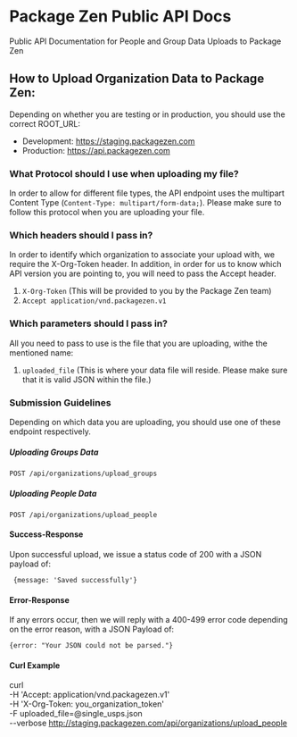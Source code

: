 # Package Zen Public API Docs
Public API Documentation for People and Group Data Uploads to Package Zen

## How to Upload Organization Data to Package Zen:

Depending on whether you are testing or in production, you should use the correct ROOT_URL: 
- Development: https://staging.packagezen.com
- Production: https://api.packagezen.com

### What Protocol should I use when uploading my file?
In order to allow for different file types, the API endpoint uses the multipart Content Type (```Content-Type: multipart/form-data;```). Please make sure to follow this protocol when you are uploading your file.

### Which headers should I pass in?
In order to identify which organization to associate your upload with, we require the X-Org-Token header.  In addition, in order for us to know which API version you are pointing to, you will need to pass the Accept header.
1) ````X-Org-Token```` (This will be provided to you by the Package Zen team)
2) ````Accept application/vnd.packagezen.v1```` 

### Which parameters should I pass in?
All you need to pass to use is the file that you are uploading, withe the mentioned name:
1) ````uploaded_file```` (This is where your data file will reside. Please make sure that it is valid JSON within the file.)

### Submission Guidelines
Depending on which data you are uploading, you should use one of these endpoint respectively.

##### Uploading Groups Data

````POST /api/organizations/upload_groups````

##### Uploading People Data 

````POST /api/organizations/upload_people````

#### Success-Response
Upon successful upload, we issue a status code of 200 with a JSON payload of: 

```` {message: 'Saved successfully'}````

#### Error-Response
If any errors occur, then we will reply with a 400-499 error code depending on the error reason, with a JSON Payload of:

```` {error: "Your JSON could not be parsed."} ````

#### Curl Example
curl \
-H 'Accept: application/vnd.packagezen.v1' \
-H 'X-Org-Token: you_organization_token' \
-F uploaded_file=@single_usps.json \
--verbose http://staging.packagezen.com/api/organizations/upload_people
